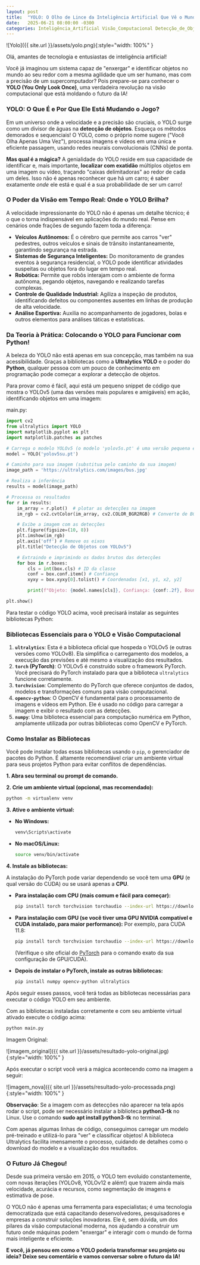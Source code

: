 ```yaml
--- 
layout: post
title:  "YOLO: O Olho de Lince da Inteligência Artificial Que Vê o Mundo em Tempo Real!"
date:   2025-06-21 08:00:00 -0300
categories: Inteligência_Artificial Visão_Computacional Detecção_de_Objetos YOLO Machine_Learning Deep_Learning Python Desenvolvimento_AI Tecnologia Automação Robótica OpenCV Ultralytics IA_em_Tempo_Real
---
```


![Yolo]({{ site.url }}/assets/yolo.png){:style="width: 100%" }

Olá, amantes de tecnologia e entusiastas de inteligência artificial!

Você já imaginou um sistema capaz de "enxergar" e identificar objetos no mundo ao seu redor com a mesma agilidade que um ser humano, mas com a precisão de um supercomputador? Pois prepare-se para conhecer o **YOLO (You Only Look Once)**, uma verdadeira revolução na visão computacional que está moldando o futuro da IA!

### YOLO: O Que É e Por Que Ele Está Mudando o Jogo?

Em um universo onde a velocidade e a precisão são cruciais, o YOLO surge como um divisor de águas na **detecção de objetos**. Esqueça os métodos demorados e sequenciais! O YOLO, como o próprio nome sugere ("Você Olha Apenas Uma Vez"), processa imagens e vídeos em uma única e eficiente passagem, usando redes neurais convolucionais (CNNs) de ponta.

**Mas qual é a mágica?** A genialidade do YOLO reside em sua capacidade de identificar e, mais importante, **localizar com exatidão** múltiplos objetos em uma imagem ou vídeo, traçando "caixas delimitadoras" ao redor de cada um deles. Isso não é apenas reconhecer que há um carro; é saber exatamente *onde* ele está e qual é a sua probabilidade de ser um carro!

### O Poder da Visão em Tempo Real: Onde o YOLO Brilha?

A velocidade impressionante do YOLO não é apenas um detalhe técnico; é o que o torna indispensável em aplicações do mundo real. Pense em cenários onde frações de segundo fazem toda a diferença:

* **Veículos Autônomos:** É o cérebro que permite aos carros "ver" pedestres, outros veículos e sinais de trânsito instantaneamente, garantindo segurança na estrada.
* **Sistemas de Segurança Inteligentes:** Do monitoramento de grandes eventos à segurança residencial, o YOLO pode identificar atividades suspeitas ou objetos fora do lugar em tempo real.
* **Robótica:** Permite que robôs interajam com o ambiente de forma autônoma, pegando objetos, navegando e realizando tarefas complexas.
* **Controle de Qualidade Industrial:** Agiliza a inspeção de produtos, identificando defeitos ou componentes ausentes em linhas de produção de alta velocidade.
* **Análise Esportiva:** Auxilia no acompanhamento de jogadores, bolas e outros elementos para análises táticas e estatísticas.

### Da Teoria à Prática: Colocando o YOLO para Funcionar com Python!

A beleza do YOLO não está apenas em sua concepção, mas também na sua acessibilidade. Graças a bibliotecas como a **Ultralytics YOLO** e o poder do **Python**, qualquer pessoa com um pouco de conhecimento em programação pode começar a explorar a detecção de objetos.

Para provar como é fácil, aqui está um pequeno snippet de código que mostra o YOLOv5 (uma das versões mais populares e amigáveis) em ação, identificando objetos em uma imagem:

main.py:

```python
import cv2
from ultralytics import YOLO
import matplotlib.pyplot as plt
import matplotlib.patches as patches

# Carrega o modelo YOLOv5 (o modelo 'yolov5s.pt' é uma versão pequena e rápida)
model = YOLO('yolov5su.pt')

# Caminho para sua imagem (substitua pelo caminho da sua imagem)
image_path = 'https://ultralytics.com/images/bus.jpg'

# Realiza a inferência
results = model(image_path)

# Processa os resultados
for r in results:
    im_array = r.plot()  # plotar as detecções na imagem
    im_rgb = cv2.cvtColor(im_array, cv2.COLOR_BGR2RGB) # Converte de BGR para RGB para o matplotlib

    # Exibe a imagem com as detecções
    plt.figure(figsize=(10, 8))
    plt.imshow(im_rgb)
    plt.axis('off') # Remove os eixos
    plt.title("Detecção de Objetos com YOLOv5")

    # Extraindo e imprimindo os dados brutos das detecções
    for box in r.boxes:
        cls = int(box.cls) # ID da classe
        conf = box.conf.item() # Confiança
        xyxy = box.xyxy[0].tolist() # Coordenadas [x1, y1, x2, y2]

        print(f"Objeto: {model.names[cls]}, Confiança: {conf:.2f}, Bounding Box: {xyxy}")

plt.show()
```

Para testar o código YOLO acima, você precisará instalar as seguintes bibliotecas Python:

### **Bibliotecas Essenciais para o YOLO e Visão Computacional**

1.  **`ultralytics`**: Esta é a biblioteca oficial que hospeda o YOLOv5 (e outras versões como YOLOv8). Ela simplifica o carregamento dos modelos, a execução das previsões e até mesmo a visualização dos resultados.
2.  **`torch` (PyTorch)**: O YOLOv5 é construído sobre o framework PyTorch. Você precisará do PyTorch instalado para que a biblioteca `ultralytics` funcione corretamente.
3.  **`torchvision`**: Complemento do PyTorch que oferece conjuntos de dados, modelos e transformações comuns para visão computacional.
4.  **`opencv-python`**: O OpenCV é fundamental para o processamento de imagens e vídeos em Python. Ele é usado no código para carregar a imagem e exibir o resultado com as detecções.
5.  **`numpy`**: Uma biblioteca essencial para computação numérica em Python, amplamente utilizada por outras bibliotecas como OpenCV e PyTorch.


### **Como Instalar as Bibliotecas**

Você pode instalar todas essas bibliotecas usando o `pip`, o gerenciador de pacotes do Python. É altamente recomendável criar um ambiente virtual para seus projetos Python para evitar conflitos de dependências.

**1. Abra seu terminal ou prompt de comando.**

**2. Crie um ambiente virtual (opcional, mas recomendado):**

```bash
python -m virtualenv venv
```

**3. Ative o ambiente virtual:**

  * **No Windows:**
    ```bash
    venv\Scripts\activate
    ```
  * **No macOS/Linux:**
    ```bash
    source venv/bin/activate
    ```

**4. Instale as bibliotecas:**

A instalação do PyTorch pode variar dependendo se você tem uma **GPU** (e qual versão do CUDA) ou se usará apenas a **CPU**.

  * **Para instalação com CPU (mais comum e fácil para começar):**

    ```bash
    pip install torch torchvision torchaudio --index-url https://download.pytorch.org/whl/cpu
    ```

  * **Para instalação com GPU (se você tiver uma GPU NVIDIA compatível e CUDA instalado, para maior performance):**
    Por exemplo, para CUDA 11.8:

    ```bash
    pip install torch torchvision torchaudio --index-url https://download.pytorch.org/whl/cu118
    ```

    (Verifique o site oficial do [PyTorch](https://pytorch.org/get-started/locally/) para o comando exato da sua configuração de GPU/CUDA).

  * **Depois de instalar o PyTorch, instale as outras bibliotecas:**

    ```bash
    pip install numpy opencv-python ultralytics
    ```

Após seguir esses passos, você terá todas as bibliotecas necessárias para executar o código YOLO em seu ambiente.

Com as bibliotecas instaladas corretamente e com seu ambiente virtual ativado execute o código acima:

```bash
python main.py
```

Imagem Original:

![imagem_original]({{ site.url }}/assets/resultado-yolo-original.jpg){:style="width: 100%" }

Após executar o script você verá a mágica acontecendo como na imagem a seguir:

![imagem_nova]({{ site.url }}/assets/resultado-yolo-processada.png){:style="width: 100%" }

**Observação**: Se a imagem com as detecções não aparecer na tela após rodar o script, pode ser necessário instalar a biblioteca **python3-tk** no Linux. Use o comando **sudo apt install python3-tk** no terminal.

Com apenas algumas linhas de código, conseguimos carregar um modelo pré-treinado e utilizá-lo para "ver" e classificar objetos! A biblioteca Ultralytics facilita imensamente o processo, cuidando de detalhes como o download do modelo e a visualização dos resultados.

### O Futuro Já Chegou!

Desde sua primeira versão em 2015, o YOLO tem evoluído constantemente, com novas iterações (YOLOv8, YOLOv12 e além!) que trazem ainda mais velocidade, acurácia e recursos, como segmentação de imagens e estimativa de pose.

O YOLO não é apenas uma ferramenta para especialistas; é uma tecnologia democratizada que está capacitando desenvolvedores, pesquisadores e empresas a construir soluções inovadoras. Ele é, sem dúvida, um dos pilares da visão computacional moderna, nos ajudando a construir um futuro onde máquinas podem "enxergar" e interagir com o mundo de forma mais inteligente e eficiente.

**E você, já pensou em como o YOLO poderia transformar seu projeto ou ideia? Deixe seu comentário e vamos conversar sobre o futuro da IA!**